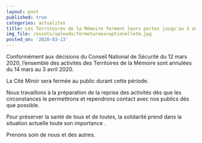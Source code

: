 ```yaml
---
layout: post
published: true
categories: actualites
title: Les Territoires de la Mémoire ferment leurs portes jusqu'au 3 avril !
img_file: /assets/uploads/fermetureexceptionelletm.jpg
posted_on: '2020-03-13'
---
```

Conformément aux décisions du Conseil National de Sécurité du 12 mars 2020, l’ensemble des activités des Territoires de la Mémoire sont annulées du 14 mars au 3 avril 2020.

La Cité Miroir sera fermée au public durant cette période.

Nous travaillons à la préparation de la reprise des activités dès que les circonstances le permettrons et rependrons contact avec nos publics dès que possible.

Pour préserver la santé de tous et de toutes, la solidarité prend dans la situation actuelle toute son importance .

Prenons soin de nous et des autres.